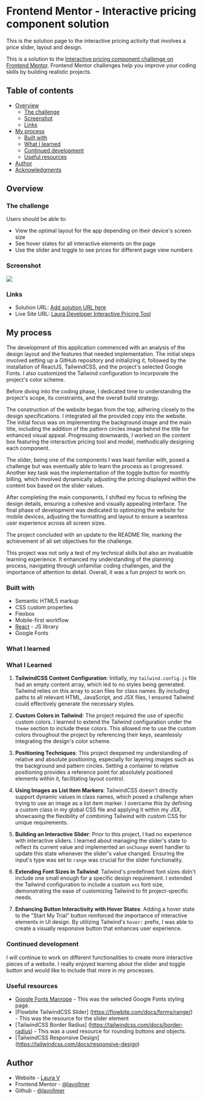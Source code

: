 # Frontend Mentor - Interactive pricing component solution

This is the solution page to the interactive pricing activity that involves a price slider, layout and design.

This is a solution to the [Interactive pricing component challenge on Frontend Mentor](https://www.frontendmentor.io/challenges/interactive-pricing-component-t0m8PIyY8). Frontend Mentor challenges help you improve your coding skills by building realistic projects. 

## Table of contents

- [Overview](#overview)
  - [The challenge](#the-challenge)
  - [Screenshot](#screenshot)
  - [Links](#links)
- [My process](#my-process)
  - [Built with](#built-with)
  - [What I learned](#what-i-learned)
  - [Continued development](#continued-development)
  - [Useful resources](#useful-resources)
- [Author](#author)
- [Acknowledgments](#acknowledgments)

## Overview

### The challenge

Users should be able to:

- View the optimal layout for the app depending on their device's screen size
- See hover states for all interactive elements on the page
- Use the slider and toggle to see prices for different page view numbers

### Screenshot

![](./screenshot.jpg)


### Links

- Solution URL: [Add solution URL here](https://your-solution-url.com)
- Live Site URL: [Laura Developer Interactive Pricing Tool](https://pricingtool-lauradev.netlify.app/)

## My process

The development of this application commenced with an analysis of the design layout and the features that needed implementation. The initial steps involved setting up a GitHub repository and initializing it, followed by the installation of ReactJS, TailwindCSS, and the project's selected Google Fonts. I also customized the Tailwind configuration to incorporate the project's color scheme.

Before diving into the coding phase, I dedicated time to understanding the project's scope, its constraints, and the overall build strategy. 

The construction of the website began from the top, adhering closely to the design specifications. I  integrated all the provided copy into the website. The initial focus was on implementing the background image and the main title, including the addition of the pattern circles image behind the title for enhanced visual appeal. Progressing downwards, I worked on the content box featuring the interactive pricing tool and model, methodically designing each component.

The slider, being one of the components I was least familiar with, posed a challenge but was eventually able to learn the process as I progressed. Another key task was the implementation of the toggle button for monthly billing, which involved dynamically adjusting the pricing displayed within the content box based on the slider values.

After completing the main components, I shifted my focus to refining the design details, ensuring a cohesive and visually appealing interface. The final phase of development was dedicated to optimizing the website for mobile devices, adjusting the formatting and layout to ensure a seamless user experience across all screen sizes.

The project concluded with an update to the README file, marking the achievement of all set objectives for the challenge.

This project was not only a test of my technical skills but also an invaluable learning experience. It enhanced my understanding of the planning process, navigating through unfamiliar coding challenges, and the importance of attention to detail. Overall, it was a fun project to work on.


### Built with

- Semantic HTML5 markup
- CSS custom properties
- Flexbox
- Mobile-first workflow
- [React](https://reactjs.org/) - JS library
- Google Fonts

### What I learned

### What I Learned

1. **TailwindCSS Content Configuration**: Initially, my `tailwind.config.js` file had an empty content array, which led to no styles being generated. Tailwind relies on this array to scan files for class names. By including paths to all relevant HTML, JavaScript, and JSX files, I ensured Tailwind could effectively generate the necessary styles.

2. **Custom Colors in Tailwind**: The project required the use of specific custom colors. I learned to extend the Tailwind configuration under the `theme` section to include these colors. This allowed me to use the custom colors throughout the project by referencing their keys, seamlessly integrating the design's color scheme.

3. **Positioning Techniques**: This project deepened my understanding of relative and absolute positioning, especially for layering images such as the background and pattern circles. Setting a container to relative positioning provides a reference point for absolutely positioned elements within it, facilitating layout control.

4. **Using Images as List Item Markers**: TailwindCSS doesn't directly support dynamic values in class names, which posed a challenge when trying to use an image as a list item marker. I overcame this by defining a custom class in my global CSS file and applying it within my JSX, showcasing the flexibility of combining Tailwind with custom CSS for unique requirements.

5. **Building an Interactive Slider**: Prior to this project, I had no experience with interactive sliders. I learned about managing the slider's state to reflect its current value and implemented an `onChange` event handler to update this state whenever the slider's value changed. Ensuring the input's type was set to `range` was crucial for the slider functionality.

6. **Extending Font Sizes in Tailwind**: Tailwind's predefined font sizes didn't include one small enough for a specific design requirement. I extended the Tailwind configuration to include a custom `xxs` font size, demonstrating the ease of customizing Tailwind to fit project-specific needs.

7. **Enhancing Button Interactivity with Hover States**: Adding a hover state to the "Start My Trial" button reinforced the importance of interactive elements in UI design. By utilizing Tailwind's `hover:` prefix, I was able to create a visually responsive button that enhances user experience.

### Continued development

I will continue to work on different functionalities to create more interactive pieces of a website. I really enjoyed learning about the slider and toggle button and would like to include that more in my processes.

### Useful resources

- [Google Fonts Manrope](https://fonts.google.com/specimen/Manrope) - This was the selected Google Fonts styling page.
- [Flowbite TailwindCSS Slider] (https://flowbite.com/docs/forms/range/) - This was the resource for the slider element
- [TailwindCSS Border Radius] (https://tailwindcss.com/docs/border-radius) - This was a used resource for rounding buttons and objects.
- [TailwindCSS Responsive Design] (https://tailwindcss.com/docs/responsive-design)

## Author

- Website - [Laura V](www.lauradeveloper.com)
- Frontend Mentor - [@lavollmer](https://www.frontendmentor.io/profile/yourusername)
- Github - [@lavollmer](https://github.com/lavollmer)

